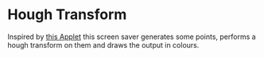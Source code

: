 # Hough Transform

Inspired by [this Applet](http://www.activovision.com/octavi/doku.php?id=hough_transform) this screen saver generates some points, performs a hough transform on them and draws the output in colours.
